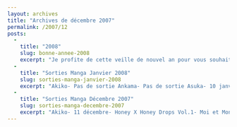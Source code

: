 ```yaml
---
layout: archives
title: "Archives de décembre 2007"
permalink: /2007/12
posts:
  -
    title: "2008"
    slug: bonne-annee-2008
    excerpt: "Je profite de cette veille de nouvel an pour vous souhaiter à tous, chers lecteurs récurrents et visiteurs occasionnels, une belle et heureuse année 2008.Bien que Mangaleera n'ait que peu évolué au cours des derniers mois, faute de temps, des changements importants sont à prévoir à l'avenir.Stay tuned !"
  -
    title: "Sorties Manga Janvier 2008"
    slug: sorties-manga-janvier-2008
    excerpt: "Akiko- Pas de sortie Ankama- Pas de sortie Asuka- 10 janvier- Black Jack Deluxe Vol.1- Candy Kiss- Dingue de toi ! Vol.4- Peach ! Vol 1- La Traversée du Temps- World Embryo Vol.3- 24 janvier- Crown Vol.1- Le Fleuve Shinano Vol.1- Lovemaster A Vol.2- Midnight Vol.4- Shinobi Life Vol.2 Delcourt / Akata- 16 janvier- La légende de Songoku Vol.4- Je ne"
  -
    title: "Sorties Manga Décembre 2007"
    slug: sorties-manga-decembre-2007
    excerpt: "Akiko- 11 décembre- Honey X Honey Drops Vol.1- Moi et Mon Ange Gardien Vol.4Ankama- 6 décembre- Dofus Vol.7Asuka- 13 décembre- Black Jack Deluxe Color Edition- Diamond Head Vol.4- Koi Koi Seven Vol.9- Osamu Tezuka Anthology I- Osamu Tezuka Anthology IIDelcourt / Akata- 28 novembre- Effleurer le Ciel Vol.1- Nico Says Vol.1- Lovely Complex Vol.5-"
---
```


